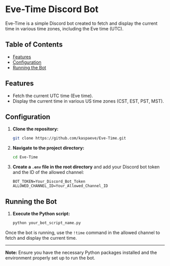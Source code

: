 # Eve-Time Discord Bot

Eve-Time is a simple Discord bot created to fetch and display the current time in various time zones, including the Eve time (UTC).

## Table of Contents
- [Features](#features)
- [Configuration](#configuration)
- [Running the Bot](#running-the-bot)

## Features
- Fetch the current UTC time (Eve time).
- Display the current time in various US time zones (CST, EST, PST, MST).

## Configuration

1. **Clone the repository:**
    ```bash
    git clone https://github.com/kaspaeve/Eve-Time.git
    ```

2. **Navigate to the project directory:**
    ```bash
    cd Eve-Time
    ```

3. **Create a `.env` file in the root directory** and add your Discord bot token and the ID of the allowed channel:
    ```env
    BOT_TOKEN=Your_Discord_Bot_Token
    ALLOWED_CHANNEL_ID=Your_Allowed_Channel_ID
    ```

## Running the Bot

1. **Execute the Python script:**
    ```bash
    python your_bot_script_name.py
    ```

Once the bot is running, use the `!time` command in the allowed channel to fetch and display the current time.

---

**Note:** Ensure you have the necessary Python packages installed and the environment properly set up to run the bot. 

